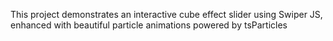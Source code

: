 This project demonstrates an interactive cube effect slider using Swiper JS, enhanced with beautiful particle animations powered by tsParticles
